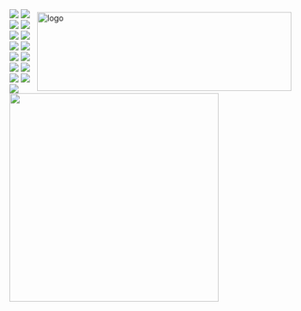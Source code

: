 
<!--

![[llm-inference](https://github.com/DefTruth/Awesome-LLM-Inference)](https://github.com/DefTruth/Awesome-LLM-Inference/assets/31974251/4d9ab775-f200-471d-a289-e2b14296b633)

|🛠[lite.ai.toolkit](https://github.com/DefTruth/lite.ai.toolkit) | 💎[torchlm](https://github.com/DefTruth/torchlm) | 📒[statistic-learning-R-note](https://github.com/DefTruth/statistic-learning-R-note) | 🎉[cuda-learn-note](https://github.com/DefTruth/cuda-learn-note) | 📖[Awesome-LLM-Inference](https://github.com/DefTruth/Awesome-LLM-Inference) |   
|:---:|:---:|:---:|:---:|:---:|
|![](https://img.shields.io/github/stars/DefTruth/lite.ai.toolkit.svg?style=social) ![](https://img.shields.io/github/downloads/DefTruth/lite.ai.toolkit/total?color=ccf&label=downloads&logo=github&logoColor=lightgrey)| ![](https://img.shields.io/github/stars/DefTruth/torchlm.svg?style=social)   ![](https://static.pepy.tech/personalized-badge/torchlm?period=total&units=international_system&left_color=grey&right_color=blue&left_text=downloads)| ![](https://img.shields.io/github/stars/DefTruth/statistic-learning-R-note.svg?style=social) ![](https://img.shields.io/github/downloads/DefTruth/statistic-learning-R-note/total?color=ccf&label=downloads&logo=github&logoColor=lightgrey) |![](https://img.shields.io/github/stars/DefTruth/cuda-learn-note.svg?style=social) ![](https://img.shields.io/github/issues/DefTruth/cuda-learn-note?color=9cc)|  ![](https://img.shields.io/github/stars/DefTruth/Awesome-LLM-Inference.svg?style=social) ![](https://img.shields.io/github/downloads/DefTruth/Awesome-LLM-Inference/total?color=ccf&label=downloads&logo=github&logoColor=lightgrey)|
![[llm-inference](https://github.com/DefTruth/Awesome-LLM-Inference)](https://github.com/DefTruth/Awesome-LLM-Inference/assets/31974251/4d9ab775-f200-471d-a289-e2b14296b633)
-->

<!--

<img src="https://github-readme-stats.vercel.app/api?username=DefTruth&show_icons=true" alt="logo" height="140" width="450" align="right" style="margin: 5px; margin-bottom: 0px;" />  


- ❤  昨日邻家乞新火, 晓窗分与读书灯 (保持学习)
- 🎓 Master degree in Statistics Department of JNU
- 📖 [**DefTruth's Blog Page**](https://www.zhihu.com/people/qyjdef/posts) Email: qyjdef@163.com
- 🔭 [CV](https://github.com/PaddlePaddle/FastDeploy/tree/develop)/[LLM](https://github.com/DefTruth/Awesome-LLM-Inference)/[C++](https://github.com/DefTruth/lite.ai.toolkit)/[Python](https://github.com/DefTruth/torchlm)/[Java](https://github.com/PaddlePaddle/FastDeploy/blob/develop/java/android/README_CN.md)/[Android](https://github.com/PaddlePaddle/FastDeploy/blob/develop/java/android/README_CN.md)/[SIMD](https://github.com/PaddlePaddle/FastDeploy/pull/907)/[CUDA](https://github.com/DefTruth/CUDA-Learn-Notes)
- ✨ Contribute: [lite.ai.toolkit](https://github.com/DefTruth/lite.ai.toolkit)/[FastDeploy](https://github.com/PaddlePaddle/FastDeploy)/[vLLM](https://github.com/vllm-project/vllm)/...
![](https://img.shields.io/badge/Diffusion-brightgreen.svg)

![](https://img.shields.io/github/stars/DefTruth.svg?style=social)  ![](https://img.shields.io/github/followers/DefTruth.svg?style=social) ![](https://cdn.rawgit.com/sindresorhus/awesome/d7305f38d29fed78fa85652e3a63e154dd8e8829/media/badge.svg) ![](https://img.shields.io/badge/CUDA-brightgreen.svg) ![](https://img.shields.io/badge/ARM-SIMD-yellow.svg) ![](https://img.shields.io/badge/C/C++-hotpink.svg) ![](https://img.shields.io/badge/Python-blue.svg) ![](https://img.shields.io/badge/JAVA-JNI-hotpink.svg) ![](https://img.shields.io/badge/Android-blue.svg) ![](https://img.shields.io/badge/AI-LLM|VLM-brightgreen.svg)  ![](https://img.shields.io/badge/Diffusion-brightgreen.svg)

[![cuda-learn-notes](https://github.com/user-attachments/assets/b2578723-b7a7-4d8f-bcd1-5008947b808a)](https://github.com/DefTruth/CUDA-Learn-Notes)

-->

<img src="https://github-readme-stats.vercel.app/api?username=DefTruth&show_icons=true" alt="logo" height="140" width="450" align="right" style="margin: 5px; margin-bottom: 0px;" />  

<div align='left'>
  <img src='https://img.shields.io/github/stars/DefTruth.svg?style=social' >
  <img src='https://img.shields.io/github/followers/DefTruth.svg?style=social' >
  <img src=https://cdn.rawgit.com/sindresorhus/awesome/d7305f38d29fed78fa85652e3a63e154dd8e8829/media/badge.svg >
  <img src='https://img.shields.io/badge/CUDA-brightgreen.svg' >
  <img src='https://img.shields.io/badge/ARM-SIMD-yellow.svg' >
  <img src='https://img.shields.io/badge/C++/C-hotpink.svg' >
  <img src='https://img.shields.io/badge/Python-blue.svg' >
  <img src='https://img.shields.io/badge/JAVA-JNI-hotpink.svg' >
  <img src='https://img.shields.io/badge/PTX ISA-hotpink.svg' >
  <img src='https://img.shields.io/badge/Android-blue.svg' >
  <img src='https://img.shields.io/badge/AI-LLM|VLM-brightgreen.svg' >
  <img src='https://img.shields.io/badge/Diffusion-brightgreen.svg' >
  <img src='https://img.shields.io/badge/CV-brightgreen.svg' >
  <img src='https://img.shields.io/badge/NLP-brightgreen.svg' >
  <img src="https://img.shields.io/badge/cuFFPA:CUDA/Python-blue.svg" >
  <img src='https://github.com/user-attachments/assets/b2578723-b7a7-4d8f-bcd1-5008947b808a' width=370>
</div> 

